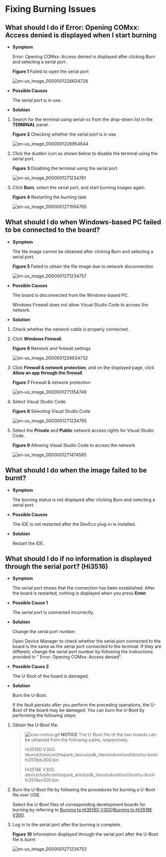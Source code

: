 # Fixing Burning Issues


## What should I do if Error: Opening COMxx: Access denied is displayed when I start burning

- **Symptom**

  Error: Opening COMxx: Access denied is displayed after clicking Burn and selecting a serial port.

    **Figure 1** Failed to open the serial port

    ![en-us_image_0000001226634728](figures/en-us_image_0000001226634728.png)

- **Possible Causes**

  The serial port is in use.

- **Solution**

1. Search for the terminal using serial-xx from the drop-down list in the **TERMINAL** panel.

     **Figure 2** Checking whether the serial port is in use

     ![en-us_image_0000001226954644](figures/en-us_image_0000001226954644.png)

2. Click the dustbin icon as shown below to disable the terminal using the serial port.

     **Figure 3** Disabling the terminal using the serial port

     ![en-us_image_0000001271234761](figures/en-us_image_0000001271234761.png)

3. Click **Burn**, select the serial port, and start burning images again.

     **Figure 4** Restarting the burning task

     ![en-us_image_0000001271594765](figures/en-us_image_0000001271594765.png)


## What should I do when Windows-based PC failed to be connected to the board?

- **Symptom**

  The file image cannot be obtained after clicking Burn and selecting a serial port.

    **Figure 5** Failed to obtain the file image due to network disconnection

    ![en-us_image_0000001271234757](figures/en-us_image_0000001271234757.png)

- **Possible Causes**

  The board is disconnected from the Windows-based PC.

  Windows Firewall does not allow Visual Studio Code to access the network.

- **Solution**

1. Check whether the network cable is properly connected.

2. Click **Windows Firewall**.

     **Figure 6** Network and firewall settings

     ![en-us_image_0000001226634732](figures/en-us_image_0000001226634732.png)

3. Click **Firewall & network protection**, and on the displayed page, click **Allow an app through the firewall**.

     **Figure 7** Firewall & network protection

     ![en-us_image_0000001271354749](figures/en-us_image_0000001271354749.png)

4. Select Visual Studio Code.

     **Figure 8** Selecting Visual Studio Code

     ![en-us_image_0000001271234765](figures/en-us_image_0000001271234765.png)

5. Select the **Private** and **Public** network access rights for Visual Studio Code.

     **Figure 9** Allowing Visual Studio Code to access the network

     ![en-us_image_0000001271474585](figures/en-us_image_0000001271474585.png)


## What should I do when the image failed to be burnt?

- **Symptom**

  The burning status is not displayed after clicking Burn and selecting a serial port.

- **Possible Causes**

  The IDE is not restarted after the DevEco plug-in is installed.

- **Solution**

  Restart the IDE.


## What should I do if no information is displayed through the serial port? (Hi3516)

- **Symptom**

  The serial port shows that the connection has been established. After the board is restarted, nothing is displayed when you press **Enter**.

- **Possible Cause 1**

  The serial port is connected incorrectly.

- **Solution**

  Change the serial port number.

  Open Device Manager to check whether the serial port connected to the board is the same as the serial port connected to the terminal. If they are different, change the serial port number by following the instructions provided in " Error: Opening COMxx: Access denied".

- **Possible Cause 2**

  The U-Boot of the board is damaged.

- **Solution**

  Burn the U-Boot.

  If the fault persists after you perform the preceding operations, the U-Boot of the board may be damaged. You can burn the U-Boot by performing the following steps:

1. Obtain the U-Boot file.

   > ![icon-notice.gif](public_sys-resources/icon-notice.gif) **NOTICE**
   > The U-Boot file of the two boards can be obtained from the following paths, respectively.
   > 
   > Hi3516D V300: device\hisilicon\hispark_taurus\sdk_liteos\uboot\out\boot\u-boot-hi3516dv300.bin
   > 
   > Hi3518E V300: device\hisilicon\hispark_aries\sdk_liteos\uboot\out\boot\u-boot-hi3518ev300.bin

2. Burn the U-Boot file by following the procedures for burning a U-Boot file over USB.

   Select the U-Boot files of corresponding development boards for burning by referring to [Burning to Hi3516D V300](https://device.harmonyos.com/en/docs/documentation/guide/ide-hi3516-upload-0000001052148681)/[Burning to Hi3518E V300](https://device.harmonyos.com/en/docs/documentation/guide/ide-hi3518-upload-0000001057313128#section93591711580).

3. Log in to the serial port after the burning is complete.

     **Figure 10** Information displayed through the serial port after the U-Boot file is burnt

     ![en-us_image_0000001271234753](figures/en-us_image_0000001271234753.png)
